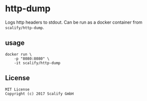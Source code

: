 # http-dump

Logs http headers to stdout. Can be run as a docker container from `scalify/http-dump`.

## usage

    docker run \
        -p "8080:8080" \
        -it scalify/http-dump

## License

    MIT License
    Copyright (c) 2017 Scalify GmbH
